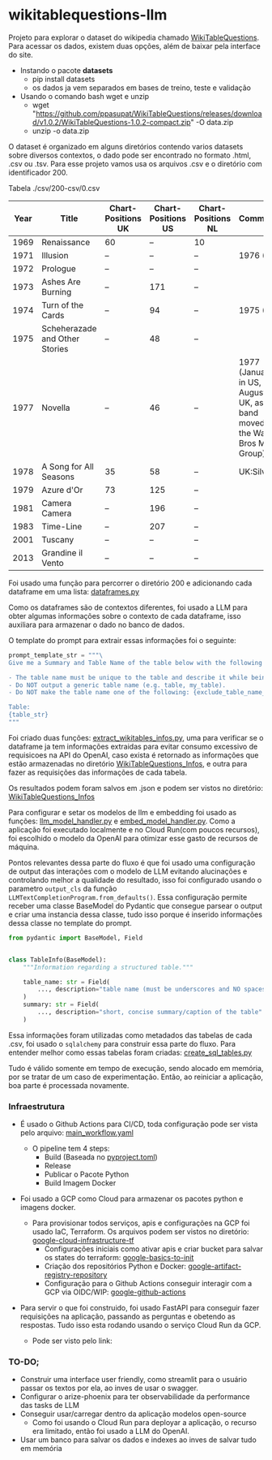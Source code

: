 # wikitablequestions-llm

Projeto para explorar o dataset do wikipedia chamado [WikiTableQuestions](https://ppasupat.github.io/WikiTableQuestions/).
Para acessar os dados, existem duas opções, além de baixar pela interface do site.
- Instando o pacote **datasets**
  - pip install datasets
  - os dados ja vem separados em bases de treino, teste e validação
- Usando o comando bash wget e unzip
  - wget "https://github.com/ppasupat/WikiTableQuestions/releases/download/v1.0.2/WikiTableQuestions-1.0.2-compact.zip" -O data.zip
  - unzip -o data.zip

O dataset é organizado em alguns diretórios contendo varios datasets sobre diversos contextos, o dado pode ser encontrado no formato .html, .csv ou .tsv. 
Para esse projeto vamos usa os arquivos .csv e o diretório com identificador 200.

Tabela ./csv/200-csv/0.csv

| Year | Title                          | Chart-Positions UK | Chart-Positions US | Chart-Positions NL | Comments                                                                             |
|------|--------------------------------|--------------------|--------------------|--------------------|--------------------------------------------------------------------------------------|
| 1969 | Renaissance                    | 60                 | –                  | 10                 |                                                                                      |
| 1971 | Illusion                       | –                  | –                  | –                  | 1976 (UK)                                                                            |
| 1972 | Prologue                       | –                  | –                  | –                  |                                                                                      |
| 1973 | Ashes Are Burning              | –                  | 171                | –                  |                                                                                      |
| 1974 | Turn of the Cards              | –                  | 94                 | –                  | 1975 (UK)                                                                            |
| 1975 | Scheherazade and Other Stories | –                  | 48                 | –                  |                                                                                      |
| 1977 | Novella                        | –                  | 46                 | –                  | 1977 (January in US, August in UK, as the band moved to the Warner Bros Music Group) |
| 1978 | A Song for All Seasons         | 35                 | 58                 | –                  | UK:Silver                                                                            |
| 1979 | Azure d'Or                     | 73                 | 125                | –                  |                                                                                      |
| 1981 | Camera Camera                  | –                  | 196                | –                  |                                                                                      |
| 1983 | Time-Line                      | –                  | 207                | –                  |                                                                                      |
| 2001 | Tuscany                        | –                  | –                  | –                  |                                                                                      |
| 2013 | Grandine il Vento              | –                  | –                  | –                  |                                                                                      |

Foi usado uma função para percorrer o diretório 200 e adicionando cada dataframe em uma lista: [dataframes.py](wikitablequestions-llm-service-core%2Fmain%2Fwikitablequestions_llm_service_core%2Fhandlers%2Fdataframes.py)

Como os dataframes são de contextos diferentes, foi usado a LLM para obter algumas informações sobre o contexto de cada dataframe, isso auxiliara para armazenar o dado no banco de dados.

O template do prompt para extrair essas informações foi o seguinte:

```python
prompt_template_str = """\
Give me a Summary and Table Name of the table below with the following JSON format

- The table name must be unique to the table and describe it while being concise.
- Do NOT output a generic table name (e.g. table, my_table).
- Do NOT make the table name one of the following: {exclude_table_name_list}

Table:
{table_str}
"""
```
Foi criado duas funções: [extract_wikitables_infos.py](wikitablequestions-llm-service-core%2Fmain%2Fwikitablequestions_llm_service_core%2Fhandlers%2Fextract_wikitables_infos.py), uma para verificar se o dataframe ja tem informações extraidas para evitar consumo excessivo de requisicoes na API do OpenAI, caso exista é retornado as informações que estão armazenadas no diretório [WikiTableQuestions_Infos](wikitablequestions-llm-service-core%2Fmain%2Fwikitablequestions_llm_service_core%2Fdata%2FWikiTableQuestions_Infos), e outra para fazer as requisições das informações de cada tabela.

Os resultados podem foram salvos em .json e podem ser vistos no diretório: [WikiTableQuestions_Infos](wikitablequestions-llm-service-core%2Fmain%2Fwikitablequestions_llm_service_core%2Fdata%2FWikiTableQuestions_Infos)

Para configurar e setar os modelos de llm e embedding foi usado as funções: [llm_model_handler.py](wikitablequestions-llm-service-core%2Fmain%2Fwikitablequestions_llm_service_core%2Fmodels_handlers%2Fllm_model_handler.py) e [embed_model_handler.py](wikitablequestions-llm-service-core%2Fmain%2Fwikitablequestions_llm_service_core%2Fmodels_handlers%2Fembed_model_handler.py).
Como a aplicação foi executado localmente e no Cloud Run(com poucos recursos), foi escolhido o modelo da OpenAI para otimizar esse gasto de recursos de máquina.

Pontos relevantes dessa parte do fluxo é que foi usado uma configuração de output das interações com o modelo de LLM evitando alucinações e controlando melhor a qualidade do resultado, isso foi configurado usando o parametro ```output_cls```  da função ```LLMTextCompletionProgram.from_defaults()```. 
Essa configuração permite receber uma classe BaseModel do Pydantic que consegue parsear o output e criar uma instancia dessa classe, tudo isso porque é inserido informações dessa classe no template do prompt.

```python
from pydantic import BaseModel, Field


class TableInfo(BaseModel):
    """Information regarding a structured table."""

    table_name: str = Field(
        ..., description="table name (must be underscores and NO spaces)"
    )
    summary: str = Field(
        ..., description="short, concise summary/caption of the table"
    )

```

Essa informações foram utilizadas como metadados das tabelas de cada .csv, foi usado o `sqlalchemy` para construir essa parte do fluxo.
Para entender melhor como essas tabelas foram criadas: [create_sql_tables.py](wikitablequestions-llm-service-core%2Fmain%2Fwikitablequestions_llm_service_core%2Fhandlers%2Fcreate_sql_tables.py)

Tudo é válido somente em tempo de execução, sendo alocado em memória, por se tratar de um caso de experimentação. Então, ao reiniciar a aplicação, boa parte é processada novamente.



### Infraestrutura

- É usado o Github Actions para CI/CD, toda configuração pode ser vista pelo arquivo: [main_workflow.yaml](.github%2Fworkflows%2Fmain_workflow.yaml)
  - O pipeline tem 4 steps:
    - Build (Baseada no [pyproject.toml](pyproject.toml))
    - Release
    - Publicar o Pacote Python
    - Build Imagem Docker
    
- Foi usado a GCP como Cloud para armazenar os pacotes python e imagens docker.
  - Para provisionar todos serviços, apis e configurações na GCP foi usado IaC, Terraform. Os arquivos podem ser vistos no diretório: [google-cloud-infrastructure-tf](google-cloud-infrastructure-tf)
    - Configurações iniciais como ativar apis e criar bucket para salvar os states do terraform: [google-basics-to-init](google-cloud-infrastructure-tf%2Fgoogle-basics-to-init) 
    - Criação dos repositórios Python e Docker: [google-artifact-registry-repository](google-cloud-infrastructure-tf%2Fgoogle-artifact-registry-repository)
    - Configuração para o Github Actions conseguir interagir com a GCP via OIDC/WIP: [google-github-actions](google-cloud-infrastructure-tf%2Fgoogle-github-actions)

- Para servir o que foi construido, foi usado FastAPI para conseguir fazer requisições na aplicação, passando as perguntas e obetendo as respostas. Tudo isso esta rodando usando o serviço Cloud Run da GCP.
  - Pode ser visto pelo link: 

### TO-DO;

- Construir uma interface user friendly, como streamlit para o usuário passar os textos por ela, ao inves de usar o swagger.
- Configurar o arize-phoenix para ter observabilidade da performance das tasks de LLM
- Conseguir usar/carregar dentro da aplicação modelos open-source
  - Como foi usando o Cloud Run para deployar a aplicação, o recurso era limitado, então foi usado a LLM do OpenAI.
- Usar um banco para salvar os dados e indexes ao inves de salvar tudo em memória
